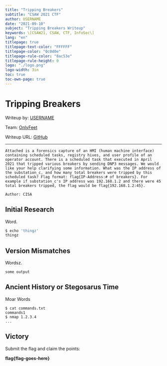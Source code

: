 ```yaml
---
title: "Tripping Breakers"
subtitle: "CSAW 2021 CTF"
author: USERNAME
date: "2021-09-10"
subject: "Tripping Breakers Writeup"
keywords: \[CSAW21, CSAW, CTF, InfoSec\]
lang: "en"
titlepage: true
titlepage-text-color: "FFFFFF"
titlepage-color: "0c0d0e"
titlepage-rule-color: "8ac53e"
titlepage-rule-height: 0
logo: "./logo.png"
logo-width: 3in
toc: true
toc-own-page: true
---
```


# Tripping Breakers

Writeup by: [USERNAME](https://github.com/USERNAME)

Team: [OnlyFeet](https://ctftime.org/team/144644)

Writeup URL: [GitHub](https://infosecstreams.github.io/csaw21/tripping-breakers/)

----

```text
Attached is a forensics capture of an HMI (human machine interface) containing scheduled tasks, registry hives, and user profile of an operator account. There is a scheduled task that executed in April 2021 that tripped various breakers by sending DNP3 messages. We would like your help clarifying some information. What was the IP address of the substation_c, and how many total breakers were tripped by this scheduled task? Flag format: flag{IP-Address:# of breakers}. For example if substation_c's IP address was 192.168.1.2 and there were 45 total breakers tripped, the flag would be flag{192.168.1.2:45}.

Author: CISA
```

## Initial Research

Word.

```bash
$ echo 'thingz'
thingz
```

## Version Mismatches

Wordsz.

```text
some output
```

## Ancient History or Stegosarus Time

Moar Words

```shell
$ cat commands.txt
commands1
$ nmap 1.2.3.4
...
```

## Victory

Submit the flag and claim the points:

**flag{flag-goes-here}**
